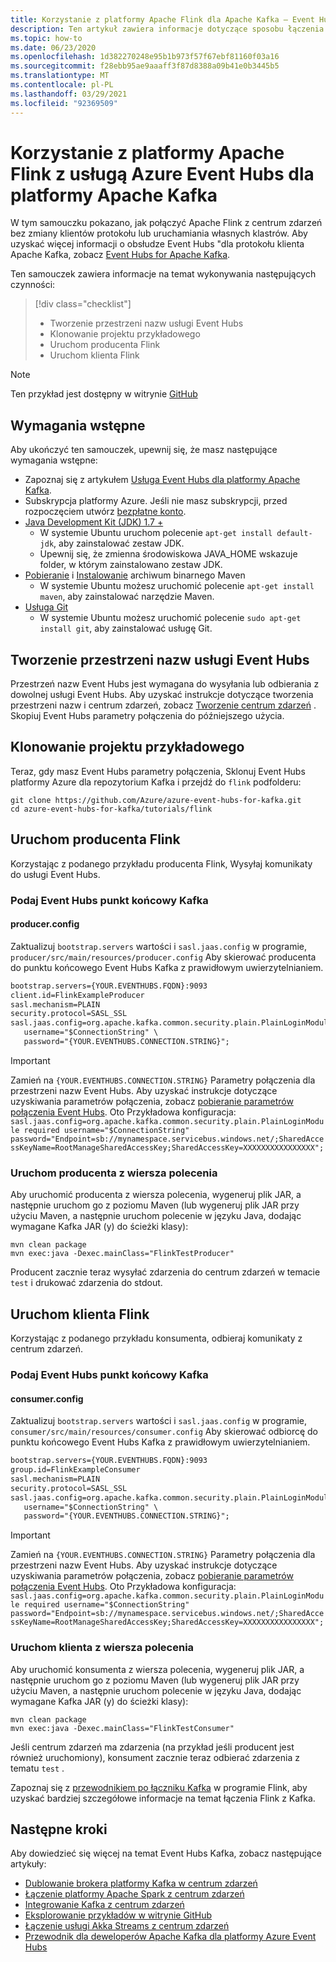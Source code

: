 ```yaml
---
title: Korzystanie z platformy Apache Flink dla Apache Kafka — Event Hubs Azure | Microsoft Docs
description: Ten artykuł zawiera informacje dotyczące sposobu łączenia oprogramowania Apache Flink z centrum zdarzeń platformy Azure
ms.topic: how-to
ms.date: 06/23/2020
ms.openlocfilehash: 1d382270248e95b1b973f57f67ebf81160f03a16
ms.sourcegitcommit: f28ebb95ae9aaaff3f87d8388a09b41e0b3445b5
ms.translationtype: MT
ms.contentlocale: pl-PL
ms.lasthandoff: 03/29/2021
ms.locfileid: "92369509"
---
```

# <a name="use-apache-flink-with-azure-event-hubs-for-apache-kafka"></a>Korzystanie z platformy Apache Flink z usługą Azure Event Hubs dla platformy Apache Kafka
W tym samouczku pokazano, jak połączyć Apache Flink z centrum zdarzeń bez zmiany klientów protokołu lub uruchamiania własnych klastrów. Aby uzyskać więcej informacji o obsłudze Event Hubs "dla protokołu klienta Apache Kafka, zobacz [Event Hubs for Apache Kafka](event-hubs-for-kafka-ecosystem-overview.md).


Ten samouczek zawiera informacje na temat wykonywania następujących czynności:
> [!div class="checklist"]
> * Tworzenie przestrzeni nazw usługi Event Hubs
> * Klonowanie projektu przykładowego
> * Uruchom producenta Flink 
> * Uruchom klienta Flink

> [!NOTE]
> Ten przykład jest dostępny w witrynie [GitHub](https://github.com/Azure/azure-event-hubs-for-kafka/tree/master/tutorials/flink)

## <a name="prerequisites"></a>Wymagania wstępne

Aby ukończyć ten samouczek, upewnij się, że masz następujące wymagania wstępne:

* Zapoznaj się z artykułem [Usługa Event Hubs dla platformy Apache Kafka](event-hubs-for-kafka-ecosystem-overview.md). 
* Subskrypcja platformy Azure. Jeśli nie masz subskrypcji, przed rozpoczęciem utwórz [bezpłatne konto](https://azure.microsoft.com/free/?ref=microsoft.com&utm_source=microsoft.com&utm_medium=docs&utm_campaign=visualstudio).
* [Java Development Kit (JDK) 1.7 +](/azure/developer/java/fundamentals/java-jdk-long-term-support)
    * W systemie Ubuntu uruchom polecenie `apt-get install default-jdk`, aby zainstalować zestaw JDK.
    * Upewnij się, że zmienna środowiskowa JAVA_HOME wskazuje folder, w którym zainstalowano zestaw JDK.
* [Pobieranie](https://maven.apache.org/download.cgi) i [Instalowanie](https://maven.apache.org/install.html) archiwum binarnego Maven
    * W systemie Ubuntu możesz uruchomić polecenie `apt-get install maven`, aby zainstalować narzędzie Maven.
* [Usługa Git](https://www.git-scm.com/downloads)
    * W systemie Ubuntu możesz uruchomić polecenie `sudo apt-get install git`, aby zainstalować usługę Git.

## <a name="create-an-event-hubs-namespace"></a>Tworzenie przestrzeni nazw usługi Event Hubs

Przestrzeń nazw Event Hubs jest wymagana do wysyłania lub odbierania z dowolnej usługi Event Hubs. Aby uzyskać instrukcje dotyczące tworzenia przestrzeni nazw i centrum zdarzeń, zobacz [Tworzenie centrum zdarzeń](event-hubs-create.md) . Skopiuj Event Hubs parametry połączenia do późniejszego użycia.

## <a name="clone-the-example-project"></a>Klonowanie projektu przykładowego

Teraz, gdy masz Event Hubs parametry połączenia, Sklonuj Event Hubs platformy Azure dla repozytorium Kafka i przejdź do `flink` podfolderu:

```shell
git clone https://github.com/Azure/azure-event-hubs-for-kafka.git
cd azure-event-hubs-for-kafka/tutorials/flink
```

## <a name="run-flink-producer"></a>Uruchom producenta Flink

Korzystając z podanego przykładu producenta Flink, Wysyłaj komunikaty do usługi Event Hubs.

### <a name="provide-an-event-hubs-kafka-endpoint"></a>Podaj Event Hubs punkt końcowy Kafka

#### <a name="producerconfig"></a>producer.config

Zaktualizuj `bootstrap.servers` wartości i `sasl.jaas.config` w programie, `producer/src/main/resources/producer.config` Aby skierować producenta do punktu końcowego Event Hubs Kafka z prawidłowym uwierzytelnianiem.

```xml
bootstrap.servers={YOUR.EVENTHUBS.FQDN}:9093
client.id=FlinkExampleProducer
sasl.mechanism=PLAIN
security.protocol=SASL_SSL
sasl.jaas.config=org.apache.kafka.common.security.plain.PlainLoginModule required \
   username="$ConnectionString" \
   password="{YOUR.EVENTHUBS.CONNECTION.STRING}";
```

> [!IMPORTANT]
> Zamień na `{YOUR.EVENTHUBS.CONNECTION.STRING}` Parametry połączenia dla przestrzeni nazw Event Hubs. Aby uzyskać instrukcje dotyczące uzyskiwania parametrów połączenia, zobacz [pobieranie parametrów połączenia Event Hubs](event-hubs-get-connection-string.md). Oto Przykładowa konfiguracja: `sasl.jaas.config=org.apache.kafka.common.security.plain.PlainLoginModule required username="$ConnectionString" password="Endpoint=sb://mynamespace.servicebus.windows.net/;SharedAccessKeyName=RootManageSharedAccessKey;SharedAccessKey=XXXXXXXXXXXXXXXX";`

### <a name="run-producer-from-the-command-line"></a>Uruchom producenta z wiersza polecenia

Aby uruchomić producenta z wiersza polecenia, wygeneruj plik JAR, a następnie uruchom go z poziomu Maven (lub wygeneruj plik JAR przy użyciu Maven, a następnie uruchom polecenie w języku Java, dodając wymagane Kafka JAR (y) do ścieżki klasy):

```shell
mvn clean package
mvn exec:java -Dexec.mainClass="FlinkTestProducer"
```

Producent zacznie teraz wysyłać zdarzenia do centrum zdarzeń w temacie `test` i drukować zdarzenia do stdout.

## <a name="run-flink-consumer"></a>Uruchom klienta Flink

Korzystając z podanego przykładu konsumenta, odbieraj komunikaty z centrum zdarzeń. 

### <a name="provide-an-event-hubs-kafka-endpoint"></a>Podaj Event Hubs punkt końcowy Kafka

#### <a name="consumerconfig"></a>consumer.config

Zaktualizuj `bootstrap.servers` wartości i `sasl.jaas.config` w programie, `consumer/src/main/resources/consumer.config` Aby skierować odbiorcę do punktu końcowego Event Hubs Kafka z prawidłowym uwierzytelnianiem.

```xml
bootstrap.servers={YOUR.EVENTHUBS.FQDN}:9093
group.id=FlinkExampleConsumer
sasl.mechanism=PLAIN
security.protocol=SASL_SSL
sasl.jaas.config=org.apache.kafka.common.security.plain.PlainLoginModule required \
   username="$ConnectionString" \
   password="{YOUR.EVENTHUBS.CONNECTION.STRING}";
```

> [!IMPORTANT]
> Zamień na `{YOUR.EVENTHUBS.CONNECTION.STRING}` Parametry połączenia dla przestrzeni nazw Event Hubs. Aby uzyskać instrukcje dotyczące uzyskiwania parametrów połączenia, zobacz [pobieranie parametrów połączenia Event Hubs](event-hubs-get-connection-string.md). Oto Przykładowa konfiguracja: `sasl.jaas.config=org.apache.kafka.common.security.plain.PlainLoginModule required username="$ConnectionString" password="Endpoint=sb://mynamespace.servicebus.windows.net/;SharedAccessKeyName=RootManageSharedAccessKey;SharedAccessKey=XXXXXXXXXXXXXXXX";`


### <a name="run-consumer-from-the-command-line"></a>Uruchom klienta z wiersza polecenia

Aby uruchomić konsumenta z wiersza polecenia, wygeneruj plik JAR, a następnie uruchom go z poziomu Maven (lub wygeneruj plik JAR przy użyciu Maven, a następnie uruchom polecenie w języku Java, dodając wymagane Kafka JAR (y) do ścieżki klasy):

```shell
mvn clean package
mvn exec:java -Dexec.mainClass="FlinkTestConsumer"
```

Jeśli centrum zdarzeń ma zdarzenia (na przykład jeśli producent jest również uruchomiony), konsument zacznie teraz odbierać zdarzenia z tematu `test` .

Zapoznaj się z [przewodnikiem po łączniku Kafka](https://ci.apache.org/projects/flink/flink-docs-stable/dev/connectors/kafka.html) w programie Flink, aby uzyskać bardziej szczegółowe informacje na temat łączenia Flink z Kafka.

## <a name="next-steps"></a>Następne kroki
Aby dowiedzieć się więcej na temat Event Hubs Kafka, zobacz następujące artykuły:  

- [Dublowanie brokera platformy Kafka w centrum zdarzeń](event-hubs-kafka-mirror-maker-tutorial.md)
- [Łączenie platformy Apache Spark z centrum zdarzeń](event-hubs-kafka-spark-tutorial.md)
- [Integrowanie Kafka z centrum zdarzeń](event-hubs-kafka-connect-tutorial.md)
- [Eksplorowanie przykładów w witrynie GitHub](https://github.com/Azure/azure-event-hubs-for-kafka)
- [Łączenie usługi Akka Streams z centrum zdarzeń](event-hubs-kafka-akka-streams-tutorial.md)
- [Przewodnik dla deweloperów Apache Kafka dla platformy Azure Event Hubs](apache-kafka-developer-guide.md)